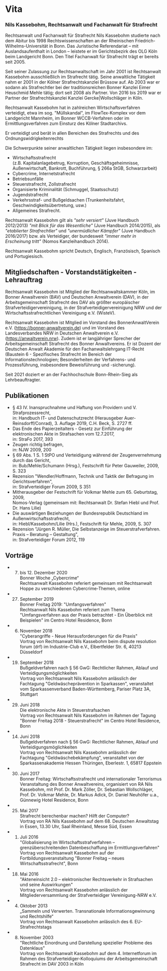 # Vita
### Nils Kassebohm, Rechtsanwalt und Fachanwalt für Strafrecht

Rechtsanwalt und Fachanwalt für Strafrecht Nils Kassebohm studierte nach dem Abitur bis 1998 Rechtswissenschaften an der Rheinischen Friedrich-Wilhelms-Universität in Bonn. Das Juristische Referendariat – mit Auslandsaufenthalt in London – leistete er im Gerichtsbezirk des OLG Köln beim Landgericht Bonn. Den Titel Fachanwalt für Strafrecht trägt er bereits seit 2005.

Seit seiner Zulassung zur Rechtsanwaltschaft im Jahr 2001 ist Rechtsanwalt Kassebohm ausschließlich im Strafrecht tätig. Seine anwaltliche Tätigkeit nahm er 2001 in der Kölner Strafrechtskanzlei Brüssow auf. Ab 2003 war er sodann als Strafrechtler bei der traditionsreichen Bonner Kanzlei Eimer Heuschmid Mehle tätig; dort seit 2008 als Partner. Von 2016 bis 2019 war er Partner der Strafrechtskanzlei Kanzlei Gercke|Wollschläger in Köln.

Rechtsanwalt Kassebohm hat in zahlreichen Wirtschaftsverfahren verteidigt, etwa im sog. "Müllskandal", im FlowTex-Komplex vor dem Landgericht Mannheim, im Bonner WCCB-Verfahren oder im Ermittlungsverfahren zum Einsturz des Kölner Stadtarchivs. 

Er verteidigt und berät in allen Bereichen des Strafrechts und des Ordnungswidrigkeitenrechts

Die Schwerpunkte seiner anwaltlichen Tätigkeit liegen insbesondere im:

+ Wirtschaftsstrafrecht<br/>(z.B. Kapitalanlagebetrug, Korruption, Geschäftsgeheimnisse, Außenwirtschaft, Bankrott, Buchführung, § 266a StGB, Schwarzarbeit)
+ Cybercrime, Internetstrafrecht
+ Betriebsunfälle
+ Steuerstrafrecht, Zollstrafrecht
+ Organisierte Kriminalität (Schmuggel, Staatsschutz)
+ Jugendstrafrecht
+ Verkehrsstraf- und Bußgeldsachen (Trunkenheitsfahrt, Geschwindigkeitsübertretung, usw.)
+ Allgemeines Strafrecht.

Rechtsanwalt Kassebohm gilt als *"sehr versiert"* (Juve Handbuch 2012/2013) *"mit Blick für das Wesentliche"* (Juve Handbuch 2014/2015), als *"etablierter Strafrechtler"* und *"unermüdlicher Kämpfer"* (Juve Handbuch 2016/2017) bzw. als Verteidiger, der bundesweit *"immer mehr in Erscheinung tritt"* (Nomos Kanzleihandbuch 2014).

Rechtsanwalt Kassebohm spricht Deutsch, Englisch, Französisch, Spanisch und Portugiesisch.

## Mitgliedschaften - Vorstandstätigkeiten - Lehrauftrag
Rechtsanwalt Kassebohm ist Mitglied der Rechtsanwaltskammer Köln, im Bonner Anwaltverein (BAV) und Deutschen Anwaltverein (DAV), in der Arbeitsgemeinschaft Strafrecht des DAV als größter europäischer Strafverteidigervereinigung, in der Strafverteidigervereinigung NRW und der Wirtschaftsstrafrechtlichen Vereinigung e.V. (WisteV).

Rechtsanwalt Kassebohm ist Mitglied im Vorstand des BonnerAnwaltVerein e.V. (https://bonner-anwaltverein.de) und im Vorstand des Landesverbandes NRW in Deutschen Anwaltverein e.V. (https://anwaltverein.nrw). Zudem ist er langjähriger Sprecher der Arbeitsgemeinschaft Strafrecht des Bonner Anwaltvereins. Er ist Dozent der Deutschen Anwalt Akademie für den Fachanwaltslehrgang IT-Recht (Baustein 6 - Spezifisches Strafrecht im Bereich der Informationstechnologien; Besonderheiten der Verfahrens- und Prozessführung, insbesondere Beweisführung und -sicherung).

Seit 2021 doziert er an der Fachhochschule Bonn-Rhein-Sieg als Lehrbeauftragter.

## Publikationen

+ § 43 IV. Inanspruchnahme und Haftung von Providern und V. Strafprozessrecht, <br/>in: Handbuch IT- und Datenschutzrecht (Herausgeber Auer-Reinsdorff/Conrad), 3. Auflage 2019, C.H. Beck, S. 2727 ff.
+ Das Ende des Papierzeitalters - Gesetz zur Einführung der elektronischen Akte in Strafsachen vom 12.7.2017, <br/>in: StraFo 2017, 393
+ Zeugen richtig befragen, <br/>in: NJW 2009, 200
+ § 69 Abs. 1 S. 1 StPO und Verteidigung während der Zeugenvernehmung durch das Gericht, <br/>in: Bub/Mehle/Schumann (Hrsg.), Festschrift für Peter Gauweiler, 2009, S. 323
+ Rezension "Wendler/Hoffmann, Technik und Taktik der Befragung im Gerichtsverfahren", <br/>in: Strafverteidiger Forum 2009, S 351
+ Mitherausgeber der Festschrift für Volkmar Mehle zum 65. Geburtstag, 2009, <br/>Nomos-Verlag (gemeinsam mit: Rechtsanwalt Dr. Stefan Hiebl und Prof. Dr. Hans Lilie)
+ Die auswärtigen Beziehungen der Bundesrepublik Deutschland im Außenwirtschaftsstrafrecht, <br/>in: Hiebl/Kassebohm/Lilie (Hrs.), Festschrift für Mehle, 2009, S. 307
+ Rezension "Jürgen R. Müller, Die Selbstanzeige im Steuerstrafverfahren. Praxis – Beratung – Gestaltung", <br/>in: Strafverteidiger Forum 2012, 119

## Vorträge

+ 07. bis 12. Dezember 2020<br/>Bonner Woche „Cybercrime“<br/>Rechtsanwalt Kassebohm referiert gemeinsam mit Rechtsanwalt Hoppe zu verschiedenen Cybercrime-Themen, online
+ 27. September 2019<br/>Bonner Freitag 2019: "Umfangsverfahren"<br/>Rechtsanwalt Nils Kassebohm referiert zum Thema "Umfangsverfahren aus der Praxis betrachtet - Ein Überblick mit Beispielen" im Centro Hotel Residence, Bonn
+ 06. November 2018<br/>"Cyberangriffe - Neue Herausforderungen für die Praxis"<br/>Vortrag von Rechtsanwalt Nils Kassebohm beim dispute resolution forum (drf) im Industrie-Club e.V., Elbertfelder Str. 6, 40213 Düsseldorf
+ 19. September 2018<br/>Bußgeldverfahren nach § 56 GwG: Rechtlicher Rahmen, Ablauf und Verteidigungsmöglichkeiten<br/>Vortrag von Rechtsanwalt Nils Kassebohm anlässlich der Fachtagung "Geldwäscheprävention in Sparkassen", veranstaltet vom Sparkassenverband Baden-Württemberg, Pariser Platz 3A, Stuttgart
+ 29. Juni 2018<br/>Die elektronische Akte in Steuerstrafsachen<br/>Vortrag von Rechtsanwalt Nils Kassebohm im Rahmen der Tagung "Bonner Freitag 2018 - Steuerstrafrecht" im Centro Hotel Residence, Bonn
+ 14. Juni 2018<br/>Bußgeldverfahren nach § 56 GwG: Rechtlicher Rahmen, Ablauf und Verteidigungsmöglichkeiten<br/>Vortrag von Rechtsanwalt Nils Kassebohm anlässlich der Fachtagung "Geldwäschebekämpfung", veranstaltet von der Sparkassenakademie Hessen Thüringen, Eberlestr. 1, 65817 Eppstein
+ 30. Juni 2017<br/>Bonner Freitag: Wirtschaftsstrafrecht und internationaler Terrorismus<br/>Veranstaltung des Bonner Anwaltvereins, organisiert von RA Nils Kassebohm, mit Prof. Dr. Mark Zöller, Dr. Sebastian Wollschläger, Prof. Dr. Volkmar Mehle, Dr. Markus Adick, Dr. Daniel Neuhöfer u.a., Günnewig Hotel Residence, Bonn
+ 25. Mai 2017<br/>Strafrecht berechenbar machen? Hilft der Computer?<br/>Vortrag von RA Nils Kassebohm auf dem 68. Deutschen Anwaltstag in Essen, 13.30 Uhr, Saal Rheinland, Messe Süd, Essen
+ 01. Juli 2016<br/>"Globalisierung im Wirtschaftsstrafverfahren – grenzüberschreitenden Datenbeschaffung im Ermittlungsverfahren"<br/>Vortrag von Rechtsanwalt Kassebohm auf der Fortbildungsveranstaltung "Bonner Freitag – neues Wirtschaftsstrafrecht", Bonn
+ 18. Mai 2016<br/>"Akteneinsicht 2.0 – elektronischer Rechtsverkehr in Strafsachen und seine Auswirkungen"<br/>Vortrag von Rechtsanwalt Kassebohm anlässlich der Mitgliederversammlung der Strafverteidiger Vereinigung-NRW e.V.
+ 04. Oktober 2013<br/>„Sammeln und Verwerten. Transnationale Informationsgewinnung und Rechtshilfe“<br/>Vortrag von Rechtsanwalt Kassebohm anlässlich des 6. EU-Strafrechtstags
+ 08. November 2003<br/>"Rechtliche Einordnung und Darstellung spezieller Probleme des Datenklaus"<br/>Vortrag von Rechtsanwalt Kassebohm auf dem 4. Internetforum im Rahmen des Strafverteidiger-Kolloquiums der Arbeitsgemeinschaft Strafrecht im DAV 2003 in Köln